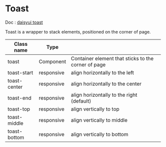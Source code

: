 # Toast

Doc : [daisyui toast](https://daisyui.com/components/toast/)

Toast is a wrapper to stack elements, positioned on the corner of page.

| Class name     |   Type      |                                                     |
|----------------|-------------|-----------------------------------------------------|
| toast          | Component   | Container element that sticks to the corner of page |
| toast-start    | responsive  | align horizontally to the left                      |
| toast-center   | responsive  | align horizontally to the center                    |
| toast-end      | responsive  | align horizontally to the right (default)           |
| toast-top      | responsive  | align vertically to top                             |
| toast-middle   | responsive  | align vertically to middle                          |
| toast-bottom   | responsive  | align vertically to bottom                          |
